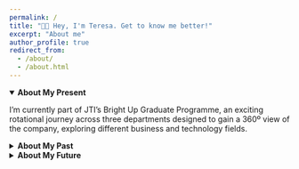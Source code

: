 ```yaml
---
permalink: /
title: "👋🏼 Hey, I'm Teresa. Get to know me better!"
excerpt: "About me"
author_profile: true
redirect_from: 
  - /about/
  - /about.html
---
```



<details open>
  <summary><strong>About My Present</strong></summary>
  <p>I’m currently part of JTI’s Bright Up Graduate Programme, an exciting rotational journey across three departments designed to gain a 360º view of the company, exploring different business and technology fields.</p>
</details>

<details>
  <summary><strong>About My Past</strong></summary>
  <p>I was born and raised in <strong>Granada</strong>, where I pursued a <strong>Double Degree in Computer Engineering and Business Administration</strong> at the University of Granada. This path gave me a unique perspective at the intersection of technology and business, strengthening both my analytical and problem-solving skills.</p>
</details>

<details>
  <summary><strong>About My Future</strong></summary>
  <p>Looking ahead, I am eager to continue expanding both my <strong>business knowledge and technical expertise</strong>, building on the foundation of my rotational experience. My upcoming third rotation in the <strong>Technology & Innovation</strong> department will give me the opportunity to explore emerging tools and evaluate their potential impact for employees, consumers, and the business as a whole.</p>
</details>

<!-- ## About My Present
I’m currently part of JTI’s Bright Up Graduate Programme, an exciting rotational journey across three departments designed to gain a 360º view of the company, exploring different business and technology fields.

### **Rotation 1: Business Technology Solutions:**
  In my first rotation, I contributed to the **Digital Consumer Program for Reduced Risk Products** — a digital ecosystem designed to engage consumers through tailored digital experiences. My role exposed me to diverse business perspectives, from Asian to European markets, adapting solutions to different consumer needs and cultural contexts.
  Key contributions:

  - **Roll-Out Project Manager**: Oversaw the end-to-end rollout process, from kick-off workshops to UAT sessions, through go-live and hypercare stabilization. Acted as the **liaison** between market functions, IT delivery teams, and third-party vendors, ensuring smooth deployment while safeguarding IT governance.

  - **Open Loyalty Migration**: Coordinated the global migration from Open Loyalty 4 to 5 across all live markets. Became a **subject-matter expert** in the new version, ensuring local marketing teams understood its enhanced capabilities. Served as SPOC between the Global Engagement team and local markets, while also proposing improvements to streamline migration and enrich future feature development.

  - **AI & Productivity Initiative**: Identified efficiency gaps in BTS daily routines and tested Microsoft Copilot and Power Automate use cases. Produced a structured evaluation report, highlighting where AI added the most value, and delivered a tailored presentation to my manager on how to embed AI-driven solutions into workflows. This project gave me practical insight into **AI adoption for workplace productivity**.

### **Rotation 2: Data Innovation & Analytics:**
  Currently, I’m acting as a **Business Analyst** within two **agile (scrum) teams** — the Marketing Automation team and the Customer Data Platform (CDP) team. My role bridges business needs and technical execution, translating initiatives into clear requirements and working with **Jira** to streamline collaboration and ensure alignment across teams on tasks, bugs, and initiatives.

  Key contributions:

  - **Marketing Automation**:
    - Supported IP warming campaigns to improve email deliverability and reputation, collaborating closely with **Adobe** teams.
    - Led the procurement and onboarding of third-party services to **enhance SMS campaigns**, coordinating with cybersecurity, digital architects, and development teams to ensure secure and seamless adoption.
    - Ensured global markets adhered to **email campaign best practices** in Adobe Campaign Classic, safeguarding IP reputation and avoiding spam traps.
    - Served as the **right hand to the Product Owner**, defining product goals and backlog items while ensuring alignment between global business needs and development efforts.

  - **Customer Data Platform**:
    - Supported local marketing teams in data segmentation and targeting, running SQL queries in **Treasure Data** to extract insights and build audience segments tailored to campaign needs.
    - Partnered with developers to **refine data schemas** and ensure **business requirements were translated** into reliable solutions.
    - **Documented** processes, changes, and releases in official business pages, ensuring **full transparency** and cross-team alignment.
    

## About my past
I was born and raised in **Granada**, where I pursued a **Double Degree in Computer Engineering and Business Administration** at the University of Granada. This path gave me a unique perspective at the intersection of technology and business, strengthening both my analytical and problem-solving skills.

I expanded my international outlook through **exchange programs** at Universidad Rey Juan Carlos (Madrid, Spain) and BME: University of Technology and Economics (Budapest, Hungary), experiences that broadened my cultural adaptability and academic depth.

Throughout my studies, I developed strong technical versatility, working with languages such as **Python, Java, Ruby, HTML, SQL**, and tools like **MongoDB, Django, KNIME, and Flet**. These projects allowed me to apply my skills in real-world contexts:

  - **Final Degree Project**: Designed and developed a **Flet application with Python backend** for professional football physiotherapists, enabling efficient player health data registration and visualization to support decision-making on injuries and recovery. Being evaluated by the jury with a 9.5. 

  - **Business Intelligence**: Used **KNIME and Python** to analyze datasets, performing clustering on Spanish population data to study political opinion segmentation.

  - **Web Applications Development**: Built an e-commerce platform with **Python, HTML, MongoDB, and Django**, gaining hands-on experience in **full-stack** web development.

  - **Object-Oriented Programming**: Created a maze-based game in **Java and Ruby**, applying object-oriented design principles, probability, and logic-based mechanics.

  - **Marketing & Media Projects**: Explored brand personality creation and media strategies through academic projects, even developing fictional start-ups to which I created a whole business plan and pitched it to a jury. I also strongly engaged in analyzing real-world campaigns to understand how businesses shape consumer engagement.


I successfully completed this challenging double degree in the planned five years, graduating with both technical and business expertise that I continue to build on today.


## About my Future
Looking ahead, I am eager to continue expanding both my **business knowledge and technical expertise**, building on the foundation of my rotational experience. My upcoming third rotation in the **Technology & Innovation** department will give me the opportunity to explore emerging tools and evaluate their potential impact for employees, consumers, and the business as a whole.

Beyond technical growth, I value the global perspective I have gained at JTI — **working with colleagues from diverse cultures and backgrounds** has been one of the most **enriching** aspects of my journey so far. I believe that a company’s strength lies in harnessing these different perspectives, and I actively foster strong team relationships, as understanding people is key to working better together.

At the heart of my career aspirations is a passion for driving projects that combine **innovation, purpose, and sustainability**. I feel strongly engaged with the principles of the circular economy, and I believe the **second-hand market** is one of the key pillars of sustainability. My goal is to keep growing in roles that bridge technology and business, while contributing to solutions that not only create value but also make a **positive impact** on the world. -->

